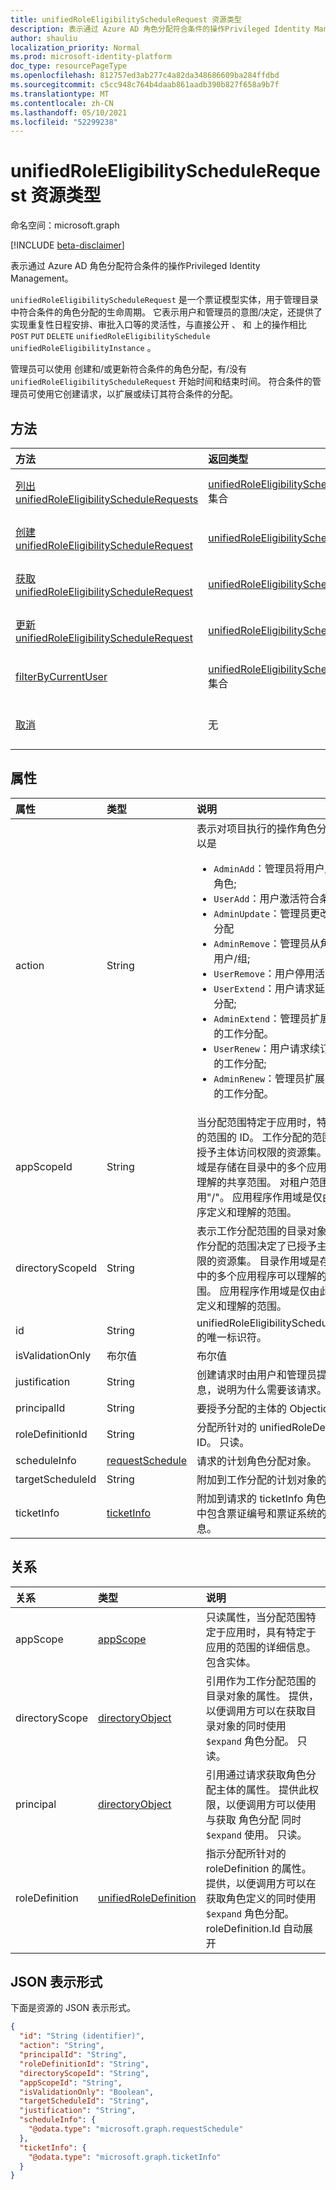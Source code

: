 ```yaml
---
title: unifiedRoleEligibilityScheduleRequest 资源类型
description: 表示通过 Azure AD 角色分配符合条件的操作Privileged Identity Management。
author: shauliu
localization_priority: Normal
ms.prod: microsoft-identity-platform
doc_type: resourcePageType
ms.openlocfilehash: 812757ed3ab277c4a82da348686609ba284ffdbd
ms.sourcegitcommit: c5cc948c764b4daab861aadb390b827f658a9b7f
ms.translationtype: MT
ms.contentlocale: zh-CN
ms.lasthandoff: 05/10/2021
ms.locfileid: "52299238"
---
```

# <a name="unifiedroleeligibilityschedulerequest-resource-type"></a>unifiedRoleEligibilityScheduleRequest 资源类型

命名空间：microsoft.graph

[!INCLUDE [beta-disclaimer](../../includes/beta-disclaimer.md)]

表示通过 Azure AD 角色分配符合条件的操作Privileged Identity Management。

`unifiedRoleEligibilityScheduleRequest` 是一个票证模型实体，用于管理目录中符合条件的角色分配的生命周期。 它表示用户和管理员的意图/决定，还提供了实现重复性日程安排、审批入口等的灵活性，与直接公开 、 和 上的操作相比 `POST` `PUT` `DELETE` `unifiedRoleEligibilitySchedule` `unifiedRoleEligibilityInstance` 。

管理员可以使用 创建和/或更新符合条件的角色分配，有/没有 `unifiedRoleEligibilityScheduleRequest` 开始时间和结束时间。 符合条件的管理员可使用它创建请求，以扩展或续订其符合条件的分配。

## <a name="methods"></a>方法
|方法|返回类型|说明|
|:---|:---|:---|
|[列出 unifiedRoleEligibilityScheduleRequests](../api/unifiedroleeligibilityschedulerequest-list.md)|[unifiedRoleEligibilityScheduleRequest](../resources/unifiedroleeligibilityschedulerequest.md) 集合|获取 [unifiedRoleEligibilityScheduleRequest](../resources/unifiedroleeligibilityschedulerequest.md) 对象及其属性的列表。|
|[创建 unifiedRoleEligibilityScheduleRequest](../api/unifiedroleeligibilityschedulerequest-post-unifiedroleeligibilityschedulerequests.md)|[unifiedRoleEligibilityScheduleRequest](../resources/unifiedroleeligibilityschedulerequest.md)|创建新的 [unifiedRoleEligibilityScheduleRequest](../resources/unifiedroleeligibilityschedulerequest.md) 对象。|
|[获取 unifiedRoleEligibilityScheduleRequest](../api/unifiedroleeligibilityschedulerequest-get.md)|[unifiedRoleEligibilityScheduleRequest](../resources/unifiedroleeligibilityschedulerequest.md)|读取 [unifiedRoleEligibilityScheduleRequest](../resources/unifiedroleeligibilityschedulerequest.md) 对象的属性和关系。|
|[更新 unifiedRoleEligibilityScheduleRequest](../api/unifiedroleeligibilityschedulerequest-update.md)|[unifiedRoleEligibilityScheduleRequest](../resources/unifiedroleeligibilityschedulerequest.md)|更新 [unifiedRoleEligibilityScheduleRequest 对象](../resources/unifiedroleeligibilityschedulerequest.md) 的属性。|
|[filterByCurrentUser](../api/unifiedroleeligibilityschedulerequest-filterbycurrentuser.md)|[unifiedRoleEligibilityScheduleRequest](../resources/unifiedroleeligibilityschedulerequest.md) 集合|获取与特定用户相关的 [unifiedRoleEligibilityScheduleRequest](../resources/unifiedroleeligibilityschedulerequest.md) 对象及其属性的列表。|
|[取消](../api/unifiedroleeligibilityschedulerequest-cancel.md)|无|立即取消 [unifiedRoleEligibilityScheduleRequest，](../resources/unifiedroleeligibilityschedulerequest.md) 并标记为在 30 天内删除|

## <a name="properties"></a>属性
|属性|类型|说明|
|:---|:---|:---|
|action|String|表示对项目执行的操作角色分配。 值可以是 <ul><li>`AdminAdd`：管理员将用户/组分配给角色;</li><li>`UserAdd`：用户激活符合条件的分配;</li><li> `AdminUpdate`：管理员更改现有角色分配</li><li>`AdminRemove`：管理员从角色中删除用户/组;<li>`UserRemove`：用户停用活动分配;<li>`UserExtend`：用户请求延长其过期分配;</li><li>`AdminExtend`：管理员扩展即将过期的工作分配。</li><li>`UserRenew`：用户请求续订其已过期的工作分配;</li><li>`AdminRenew`：管理员扩展即将过期的工作分配。</li></ul>|
|appScopeId|String|当分配范围特定于应用时，特定于应用的范围的 ID。 工作分配的范围决定了已授予主体访问权限的资源集。 目录作用域是存储在目录中的多个应用程序可以理解的共享范围。 对租户范围范围使用"/"。 应用程序作用域是仅由此应用程序定义和理解的范围。|
|directoryScopeId|String|表示工作分配范围的目录对象的 ID。 工作分配的范围决定了已授予主体访问权限的资源集。 目录作用域是存储在目录中的多个应用程序可以理解的共享范围。 应用程序作用域是仅由此应用程序定义和理解的范围。|
|id|String|unifiedRoleEligibilityScheduleRequest 的唯一标识符。|
|isValidationOnly|布尔值|布尔值|确定调用是验证还是实际调用的布尔值。 仅在要检查激活是否受 MFA 等其他规则限制，然后再实际提交请求时设置此属性。|
|justification|String|创建请求时由用户和管理员提供的消息，说明为什么需要该请求。|
|principalId|String| 要授予分配的主体的 Objectid。|
|roleDefinitionId|String|分配所针对的 unifiedRoleDefinition 的 ID。 只读。|
|scheduleInfo|[requestSchedule](../resources/requestschedule.md)|请求的计划角色分配对象。|
|targetScheduleId|String|附加到工作分配的计划对象的 ID。|
|ticketInfo|[ticketInfo](../resources/ticketinfo.md)|附加到请求的 ticketInfo 角色分配，其中包含票证编号和票证系统的详细信息。|

## <a name="relationships"></a>关系
|关系|类型|说明|
|:---|:---|:---|
|appScope|[appScope](../resources/appscope.md)|只读属性，当分配范围特定于应用时，具有特定于应用的范围的详细信息。 包含实体。|
|directoryScope|[directoryObject](../resources/directoryobject.md)|引用作为工作分配范围的目录对象的属性。 提供，以便调用方可以在获取目录对象的同时使用 `$expand` 角色分配。 只读。|
|principal|[directoryObject](../resources/directoryobject.md)|引用通过请求获取角色分配主体的属性。 提供此权限，以便调用方可以使用 与获取 角色分配 同时 `$expand` 使用。 只读。 |
|roleDefinition|[unifiedRoleDefinition](../resources/unifiedroledefinition.md)|指示分配所针对的 roleDefinition 的属性。 提供，以便调用方可以在获取角色定义的同时使用 `$expand` 角色分配。 roleDefinition.Id 自动展开|

## <a name="json-representation"></a>JSON 表示形式
下面是资源的 JSON 表示形式。
<!-- {
  "blockType": "resource",
  "keyProperty": "id",
  "@odata.type": "microsoft.graph.unifiedRoleEligibilityScheduleRequest",
  "openType": false
}
-->
``` json
{
  "id": "String (identifier)",
  "action": "String",
  "principalId": "String",
  "roleDefinitionId": "String",
  "directoryScopeId": "String",
  "appScopeId": "String",
  "isValidationOnly": "Boolean",
  "targetScheduleId": "String",
  "justification": "String",
  "scheduleInfo": {
    "@odata.type": "microsoft.graph.requestSchedule"
  },
  "ticketInfo": {
    "@odata.type": "microsoft.graph.ticketInfo"
  }
}
```

